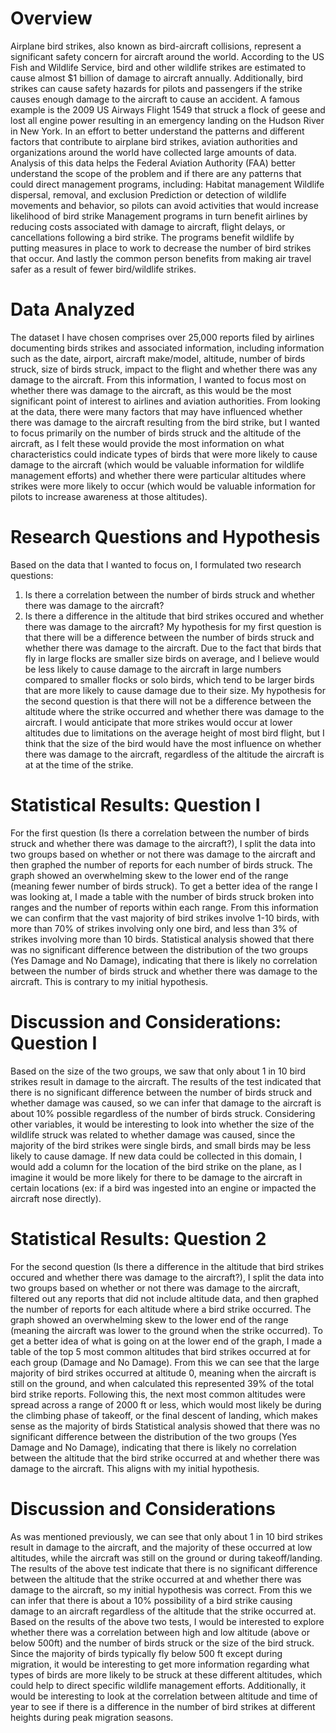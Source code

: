 # Overview
Airplane bird strikes, also known as bird-aircraft collisions, represent a significant safety concern for aircraft around the world. According to the US Fish and Wildlife Service, bird and other wildlife strikes are estimated to cause almost $1 billion of damage to aircraft annually. Additionally, bird strikes can cause safety hazards for pilots and passengers if the strike causes enough damage to the aircraft to cause an accident. A famous example is the 2009 US Airways Flight 1549 that struck a flock of geese and lost all engine power resulting in an emergency landing on the Hudson River in New York. 
 In an effort to better understand the patterns and different factors that contribute to airplane bird strikes, aviation authorities and organizations around the world have collected large amounts of data. Analysis of this data helps the Federal Aviation Authority (FAA) better understand the scope of the problem and if there are any patterns that could direct management programs, including:
Habitat management
Wildlife dispersal, removal, and exclusion
Prediction or detection of wildlife movements and behavior, so pilots can avoid activities that would increase likelihood of bird strike
Management programs in turn benefit airlines by reducing costs associated with damage to aircraft, flight delays, or cancellations following a bird strike. The programs benefit wildlife by putting measures in place to work to decrease the number of bird strikes that occur. And lastly the common person benefits from making air travel safer as a result of fewer bird/wildlife strikes.

# Data Analyzed
The dataset I have chosen comprises over 25,000 reports filed by airlines documenting birds strikes and associated information, including information such as the date, airport, aircraft make/model, altitude, number of birds struck, size of birds struck, impact to the flight and whether there was any damage to the aircraft. 
From this information, I wanted to focus most on whether there was damage to the aircraft, as this would be the most significant point of interest to airlines and aviation authorities. From looking at the data, there were many factors that may have influenced whether there was damage to the aircraft resulting from the bird strike, but I wanted to focus primarily on the number of birds struck and the altitude of the aircraft, as I felt these would provide the most information on what characteristics could indicate types of birds that were more likely to cause damage to the aircraft (which would be valuable information for wildlife management efforts) and whether there were particular altitudes where strikes were more likely to occur (which would be valuable information for pilots to increase awareness at those altitudes).

# Research Questions and Hypothesis
Based on the data that I wanted to focus on, I formulated two research questions: 
1) Is there a correlation between the number of birds struck and whether there was damage to the aircraft?
2) Is there a difference in the altitude that bird strikes occured and whether there was damage to the aircraft?
My hypothesis for my first question is that there will be a difference between the number of birds struck and whether there was damage to the aircraft. Due to the fact that birds that fly in large flocks are smaller size birds on average, and I believe would be less likely to cause damage to the aircraft in large numbers compared to smaller flocks or solo birds, which tend to be larger birds that are more likely to cause damage due to their size.
My hypothesis for the second question is that there will not be a difference between the altitude where the strike occurred and whether there was damage to the aircraft. I would anticipate that more strikes would occur at lower altitudes due to limitations on the average height of most bird flight, but I think that the size of the bird would have the most influence on whether there was damage to the aircraft, regardless of the altitude the aircraft is at at the time of the strike.

# Statistical Results: Question I
For the first question (Is there a correlation between the number of birds struck and whether there was damage to the aircraft?), I split the data into two groups based on whether or not there was damage to the aircraft and then graphed the number of reports for each number of birds struck. The graph showed an overwhelming skew to the lower end of the range (meaning fewer number of birds struck). 
To get a better idea of the range I was looking at, I made a table with the number of birds struck broken into ranges and the number of reports within each range. From this information we can confirm that the vast majority of bird strikes involve 1-10 birds, with more than 70% of strikes involving only one bird, and less than 3% of strikes involving more than 10 birds. 
Statistical analysis showed that there was no significant difference between the distribution of the two groups (Yes Damage and No Damage), indicating that there is likely no correlation between the number of birds struck and whether there was damage to the aircraft. This is contrary to my initial hypothesis. 

# Discussion and Considerations: Question I 
Based on the size of the two groups, we saw that only about 1 in 10 bird strikes result in damage to the aircraft. The results of the test indicated that there is no significant difference between the number of birds struck and whether damage was caused, so we can infer that damage to the aircraft is about 10% possible regardless of the number of birds struck. 
Considering other variables, it would be interesting to look into whether the size of the wildlife struck was related to whether damage was caused, since the majority of the bird strikes were single birds, and small birds may be less likely to cause damage. 
If new data could be collected in this domain, I would add a column for the location of the bird strike on the plane, as I imagine it would be more likely for there to be damage to the aircraft in certain locations (ex: if a bird was ingested into an engine or impacted the aircraft nose directly). 

# Statistical Results: Question 2
For the second question (Is there a difference in the altitude that bird strikes occured and whether there was damage to the aircraft?), I split the data into two groups based on whether or not there was damage to the aircraft, filtered out any reports that did not include altitude data, and then graphed the number of reports for each altitude where a bird strike occurred. The graph showed an overwhelming skew to the lower end of the range (meaning the aircraft was lower to the ground when the strike occurred). 
To get a better idea of what is going on at the lower end of the graph, I made a table of the top 5 most common altitudes that bird strikes occurred at for each group (Damage and No Damage). From this we can see that the large majority of bird strikes occurred at altitude 0, meaning when the aircraft is still on the ground, and when calculated this represented 39% of the total bird strike reports. Following this, the next most common altitudes were spread across a range of 2000 ft or less, which would most likely be during the climbing phase of takeoff, or the final descent of landing, which makes sense as the majority of birds 
Statistical analysis showed that there was no significant difference between the distribution of the two groups (Yes Damage and No Damage), indicating that there is likely no correlation between the altitude that the bird strike occurred at and whether there was damage to the aircraft. This aligns with my initial hypothesis. 

# Discussion and Considerations
As was mentioned previously, we can see that only about 1 in 10 bird strikes result in damage to the aircraft, and the majority of these occurred at low altitudes, while the aircraft was still on the ground or during takeoff/landing. 
The results of the above test indicate that there is no significant difference between the altitude that the strike occurred at and whether there was damage to the aircraft, so my initial hypothesis was correct. From this we can infer that there is about a 10% possibility of a bird strike causing damage to an aircraft regardless of the altitude that the strike occurred at. 
Based on the results of the above two tests, I would be interested to explore whether there was a correlation between high and low altitude (above or below 500ft) and the number of birds struck or the size of the bird struck. 
Since the majority of birds typically fly below 500 ft except during migration, it would be interesting to get more information regarding what types of birds are more likely to be struck at these different altitudes, which could help to direct specific wildlife management efforts. 
Additionally, it would be interesting to look at the correlation between altitude and time of year to see if there is a difference in the number of bird strikes at different heights during peak migration seasons.

